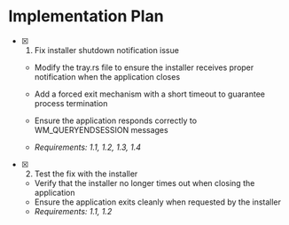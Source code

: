 # Implementation Plan

- [x] 1. Fix installer shutdown notification issue










  - Modify the tray.rs file to ensure the installer receives proper notification when the application closes
  - Add a forced exit mechanism with a short timeout to guarantee process termination




  - Ensure the application responds correctly to WM_QUERYENDSESSION messages
  - _Requirements: 1.1, 1.2, 1.3, 1.4_

- [x] 2. Test the fix with the installer


  - Verify that the installer no longer times out when closing the application
  - Ensure the application exits cleanly when requested by the installer
  - _Requirements: 1.1, 1.2_